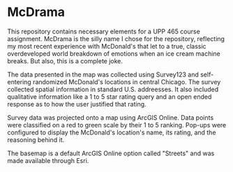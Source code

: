 # McDrama
This repository contains necessary elements for a UPP 465 course assignment.
McDrama is the silly name I chose for the repository, reflecting my most recent experience with McDonald's that let to a true, classic overdeveloped world breakdown of emotions when an ice cream machine breaks.
But also, this is a complete joke.

The data presented in the map was collected using Survey123 and self-entering randomized McDonald's locations in central Chicago. The survey collected spatial information in standard U.S. addreesses. It also included qualitative information like a 1 to 5 star rating query and an open ended response as to how the user justified that rating.

Survey data was projected onto a map using ArcGIS Online. Data points were classified on a red to green scale by their 1 to 5 ranking. Pop-ups were configured to display the McDonald's location's name, its rating, and the reasoning behind it. 

The basemap is a default ArcGIS Online option called "Streets" and was made available through Esri. 

